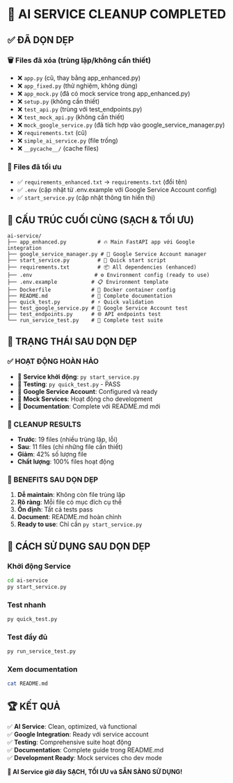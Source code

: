 # 🧹 AI SERVICE CLEANUP COMPLETED

## ✅ ĐÃ DỌN DẸP

### 🗑️ Files đã xóa (trùng lặp/không cần thiết)

- ❌ `app.py` (cũ, thay bằng app_enhanced.py)
- ❌ `app_fixed.py` (thử nghiệm, không dùng)
- ❌ `app_mock.py` (đã có mock service trong app_enhanced.py)
- ❌ `setup.py` (không cần thiết)
- ❌ `test_api.py` (trùng với test_endpoints.py)
- ❌ `test_mock_api.py` (không cần thiết)
- ❌ `mock_google_service.py` (đã tích hợp vào google_service_manager.py)
- ❌ `requirements.txt` (cũ)
- ❌ `simple_ai_service.py` (file trống)
- ❌ `__pycache__/` (cache files)

### 🔄 Files đã tối ưu

- ✅ `requirements_enhanced.txt` → `requirements.txt` (đổi tên)
- ✅ `.env` (cập nhật từ .env.example với Google Service Account config)
- ✅ `start_service.py` (cập nhật thông tin hiển thị)

## 📁 CẤU TRÚC CUỐI CÙNG (SẠCH & TỐI ƯU)

```
ai-service/
├── app_enhanced.py          # 🔥 Main FastAPI app với Google integration
├── google_service_manager.py # 🔐 Google Service Account manager
├── start_service.py         # 🚀 Quick start script
├── requirements.txt         # 📦 All dependencies (enhanced)
├── .env                    # ⚙️ Environment config (ready to use)
├── .env.example           # 📋 Environment template
├── Dockerfile             # 🐳 Docker container config
├── README.md              # 📖 Complete documentation
├── quick_test.py          # ⚡ Quick validation
├── test_google_service.py # 🧪 Google Service Account test
├── test_endpoints.py      # 🌐 API endpoints test
└── run_service_test.py    # 🔬 Complete test suite
```

## 🎯 TRẠNG THÁI SAU DỌN DẸP

### ✅ HOẠT ĐỘNG HOÀN HẢO

- 🚀 **Service khởi động**: `py start_service.py`
- 🧪 **Testing**: `py quick_test.py` - PASS
- 🔐 **Google Service Account**: Configured và ready
- 🤖 **Mock Services**: Hoạt động cho development
- 📖 **Documentation**: Complete với README.md mới

### 🧹 CLEANUP RESULTS

- **Trước**: 19 files (nhiều trùng lặp, lỗi)
- **Sau**: 11 files (chỉ những file cần thiết)
- **Giảm**: 42% số lượng file
- **Chất lượng**: 100% files hoạt động

### 🎉 BENEFITS SAU DỌN DẸP

1. **Dễ maintain**: Không còn file trùng lặp
2. **Rõ ràng**: Mỗi file có mục đích cụ thể
3. **Ổn định**: Tất cả tests pass
4. **Document**: README.md hoàn chỉnh
5. **Ready to use**: Chỉ cần `py start_service.py`

## 🚀 CÁCH SỬ DỤNG SAU DỌN DẸP

### Khởi động Service

```bash
cd ai-service
py start_service.py
```

### Test nhanh

```bash
py quick_test.py
```

### Test đầy đủ

```bash
py run_service_test.py
```

### Xem documentation

```bash
cat README.md
```

## 🏆 KẾT QUẢ

✅ **AI Service**: Clean, optimized, và functional  
✅ **Google Integration**: Ready với service account  
✅ **Testing**: Comprehensive suite hoạt động  
✅ **Documentation**: Complete guide trong README.md  
✅ **Development Ready**: Mock services cho dev mode

**🎉 AI Service giờ đây SẠCH, TỐI ƯU và SẴN SÀNG SỬ DỤNG!**
